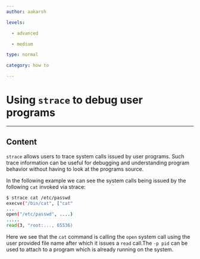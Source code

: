 ```yaml
---
author: aakarsh

levels:

  - advanced

  - medium

type: normal

category: how to

---
```

# Using `strace` to debug user programs

---
## Content

`strace` allows users to trace 
system calls issued by user programs.
Such trace information can be useful 
for debugging and understanding program behavior without having to look at the 
programs source.

In the following example we can see the system calls being issued by the following `cat` invoked via strace:

```bash
$ strace cat /etc/passwd
execve("/bin/cat", ["cat"
...
open("/etc/passwd", ....)
.....
read(3, "root:..., 65536)
```

Here we see that the `cat` command is calling the `open` system call using the user provided file name after which it issues a `read` call.The `-p pid` can be 
used to attach to a program which is already running on the system.